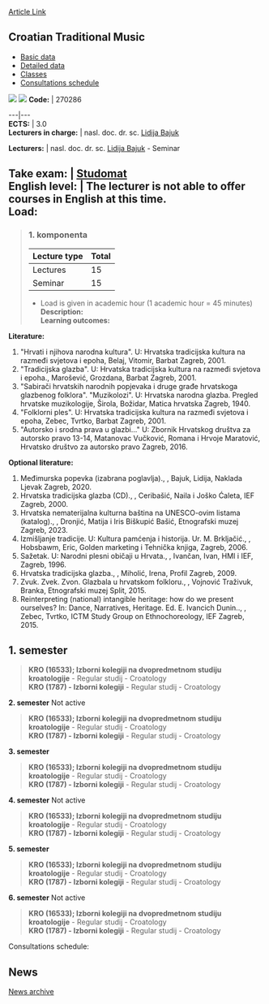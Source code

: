 [Article Link](https://www.fhs.hr/en/course/ctm)

## Croatian Traditional Music
  * [Basic data](https://www.fhs.hr/en/course/ctm#v1id-523764_559330_1_0 "Basic data")
  * [Detailed data](https://www.fhs.hr/en/course/ctm#v1id-523764_559330_1_1 "Detailed data")
  * [Classes](https://www.fhs.hr/en/course/ctm#v1id-523764_559330_1_2 "Classes")
  * [Consultations schedule](https://www.fhs.hr/en/course/ctm#v1id-523764_559330_1_3 "Consultations schedule")


[![](https://www.fhs.hr/img/flags/gif/hr.gif)](https://www.fhs.hr/predmet/htg) [![](https://www.fhs.hr/img/flags/gif/gb.gif)](https://www.fhs.hr/en/course/ctm)
**Code:** |  270286  
  
---|---  
**ECTS:** |  3.0   
**Lecturers in charge:** |  nasl. doc. dr. sc. [Lidija Bajuk](https://www.fhs.hr/staff/lidija.bajuk)   
  
**Lecturers:** |  nasl. doc. dr. sc. [Lidija Bajuk](https://www.fhs.hr/djelatnik/lidija.bajuk) - Seminar  
  
**Take exam:** |  [Studomat](http://www.isvu.hr/studomat)  
**English level:** |  The lecturer is not able to offer courses in English at this time.   
**Load:**  
---  
> ### 1. komponenta
> | Lecture type | Total  
> ---|---  
> Lectures | 15  
> Seminar | 15  
> * Load is given in academic hour (1 academic hour = 45 minutes)   
**Description:**  
> **Learning outcomes:**  

  
**Literature:**  
  1. "Hrvati i njihova narodna kultura". U: Hrvatska tradicijska kultura na razmeđi svjetova i epoha, Belaj, Vitomir, Barbat Zagreb, 2001. 
  2. "Tradicijska glazba". U: Hrvatska tradicijska kultura na razmeđi svjetova i epoha., Marošević, Grozdana, Barbat Zagreb, 2001. 
  3. "Sabirači hrvatskih narodnih popjevaka i druge građe hrvatskoga glazbenog folklora". "Muzikolozi". U: Hrvatska narodna glazba. Pregled hrvatske muzikologije, Širola, Božidar, Matica hrvatska Zagreb, 1940. 
  4. "Folklorni ples". U: Hrvatska tradicijska kultura na razmeđi svjetova i epoha, Zebec, Tvrtko, Barbat Zagreb, 2001. 
  5. "Autorsko i srodna prava u glazbi..." U: Zbornik Hrvatskog društva za autorsko pravo 13-14, Matanovac Vučković, Romana i Hrvoje Maratović, Hrvatsko društvo za autorsko pravo Zagreb, 2016. 

  
**Optional literature:**  
  1. Međimurska popevka (izabrana poglavlja)., , Bajuk, Lidija, Naklada Ljevak Zagreb, 2020.
  2. Hrvatska tradicijska glazba (CD)., , Ceribašić, Naila i Joško Ćaleta, IEF Zagreb, 2000.
  3. Hrvatska nematerijalna kulturna baština na UNESCO-ovim listama (katalog)., , Dronjić, Matija i Iris Biškupić Bašić, Etnografski muzej Zagreb, 2023.
  4. Izmišljanje tradicije. U: Kultura pamćenja i historija. Ur. M. Brkljačić., , Hobsbawm, Eric, Golden marketing i Tehnička knjiga, Zagreb, 2006.
  5. Sažetak. U: Narodni plesni običaji u Hrvata., , Ivančan, Ivan, HMI i IEF, Zagreb, 1996.
  6. Hrvatska tradicijska glazba., , Miholić, Irena, Profil Zagreb, 2009.
  7. Zvuk. Zvek. Zvon. Glazbala u hrvatskom folkloru., , Vojnović Traživuk, Branka, Etnografski muzej Split, 2015.
  8. Reinterpreting (national) intangible heritage: how do we present ourselves? In: Dance, Narratives, Heritage. Ed. E. Ivancich Dunin.., , Zebec, Tvrtko, ICTM Study Group on Ethnochoreology, IEF Zagreb, 2015.

  
**1. semester**  
---  
> **KRO (16533); Izborni kolegiji na dvopredmetnom studiju kroatologije** - Regular studij - Croatology  
>  **KRO (1787) - Izborni kolegiji** - Regular studij - Croatology  
>   
  
**2. semester** Not active  
> **KRO (16533); Izborni kolegiji na dvopredmetnom studiju kroatologije** - Regular studij - Croatology  
>  **KRO (1787) - Izborni kolegiji** - Regular studij - Croatology  
>   
  
**3. semester**  
> **KRO (16533); Izborni kolegiji na dvopredmetnom studiju kroatologije** - Regular studij - Croatology  
>  **KRO (1787) - Izborni kolegiji** - Regular studij - Croatology  
>   
  
**4. semester** Not active  
> **KRO (16533); Izborni kolegiji na dvopredmetnom studiju kroatologije** - Regular studij - Croatology  
>  **KRO (1787) - Izborni kolegiji** - Regular studij - Croatology  
>   
  
**5. semester**  
> **KRO (16533); Izborni kolegiji na dvopredmetnom studiju kroatologije** - Regular studij - Croatology  
>  **KRO (1787) - Izborni kolegiji** - Regular studij - Croatology  
>   
  
**6. semester** Not active  
> **KRO (16533); Izborni kolegiji na dvopredmetnom studiju kroatologije** - Regular studij - Croatology  
>  **KRO (1787) - Izborni kolegiji** - Regular studij - Croatology  
>   
Consultations schedule: 


## News
[News archive](https://www.fhs.hr/en/course/ctm?@=21nja#news_125178 "News archive")
